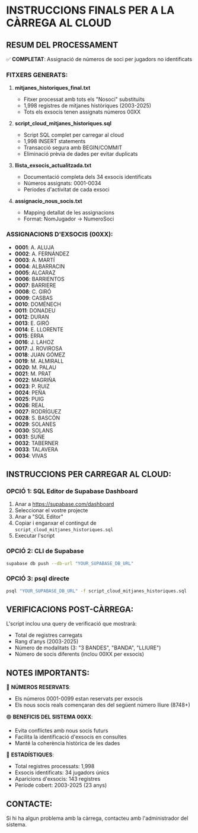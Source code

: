 # INSTRUCCIONS FINALS PER A LA CÀRREGA AL CLOUD

## RESUM DEL PROCESSAMENT
✅ **COMPLETAT**: Assignació de números de soci per jugadors no identificats

### FITXERS GENERATS:

1. **mitjanes_historiques_final.txt**
   - Fitxer processat amb tots els "Nosoci" substituïts
   - 1,998 registres de mitjanes històriques (2003-2025)
   - Tots els exsocis tenen assignats números 00XX

2. **script_cloud_mitjanes_historiques.sql**
   - Script SQL complet per carregar al cloud
   - 1,998 INSERT statements
   - Transacció segura amb BEGIN/COMMIT
   - Eliminació prèvia de dades per evitar duplicats

3. **llista_exsocis_actualitzada.txt**
   - Documentació completa dels 34 exsocis identificats
   - Números assignats: 0001-0034
   - Períodes d'activitat de cada exsoci

4. **assignacio_nous_socis.txt**
   - Mapping detallat de les assignacions
   - Format: NomJugador -> NumeroSoci

### ASSIGNACIONS D'EXSOCIS (00XX):
- **0001**: A. ALUJA
- **0002**: A. FERNÁNDEZ  
- **0003**: A. MARTÍ
- **0004**: ALBARRACIN
- **0005**: ALCARAZ
- **0006**: BARRIENTOS
- **0007**: BARRIERE
- **0008**: C. GIRÓ
- **0009**: CASBAS
- **0010**: DOMÉNECH
- **0011**: DONADEU
- **0012**: DURAN
- **0013**: E. GIRÓ
- **0014**: E. LLORENTE
- **0015**: ERRA
- **0016**: J. LAHOZ
- **0017**: J. ROVIROSA
- **0018**: JUAN  GÓMEZ
- **0019**: M. ALMIRALL
- **0020**: M. PALAU
- **0021**: M. PRAT
- **0022**: MAGRIÑA
- **0023**: P. RUIZ
- **0024**: PEÑA
- **0025**: PUIG
- **0026**: REAL
- **0027**: RODRÍGUEZ
- **0028**: S. BASCÓN
- **0029**: SOLANES
- **0030**: SOLANS
- **0031**: SUÑE
- **0032**: TABERNER
- **0033**: TALAVERA
- **0034**: VIVAS

## INSTRUCCIONS PER CARREGAR AL CLOUD:

### OPCIÓ 1: SQL Editor de Supabase Dashboard
1. Anar a https://supabase.com/dashboard
2. Seleccionar el vostre projecte
3. Anar a "SQL Editor"
4. Copiar i enganxar el contingut de `script_cloud_mitjanes_historiques.sql`
5. Executar l'script

### OPCIÓ 2: CLI de Supabase
```bash
supabase db push --db-url "YOUR_SUPABASE_DB_URL"
```

### OPCIÓ 3: psql directe
```bash
psql "YOUR_SUPABASE_DB_URL" -f script_cloud_mitjanes_historiques.sql
```

## VERIFICACIONS POST-CÀRREGA:

L'script inclou una query de verificació que mostrarà:
- Total de registres carregats
- Rang d'anys (2003-2025)
- Número de modalitats (3: "3 BANDES", "BANDA", "LLIURE")
- Número de socis diferents (inclou 00XX per exsocis)

## NOTES IMPORTANTS:

🔴 **NÚMEROS RESERVATS**: 
- Els números 0001-0099 estan reservats per exsocis
- Els nous socis reals començaran des del següent número lliure (8748+)

🟢 **BENEFICIS DEL SISTEMA 00XX**:
- Evita conflictes amb nous socis futurs
- Facilita la identificació d'exsocis en consultes
- Manté la coherència històrica de les dades

🔵 **ESTADÍSTIQUES**:
- Total registres processats: 1,998
- Exsocis identificats: 34 jugadors únics
- Aparicions d'exsocis: 143 registres
- Període cobert: 2003-2025 (23 anys)

## CONTACTE:
Si hi ha algun problema amb la càrrega, contacteu amb l'administrador del sistema.